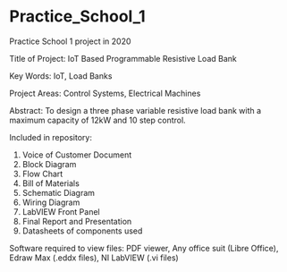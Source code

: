 # Practice_School_1
Practice School 1 project in 2020

Title of Project: IoT Based Programmable Resistive Load Bank

Key Words: IoT, Load Banks

Project Areas: Control Systems, Electrical Machines

Abstract: To design a three phase variable resistive load bank with a maximum capacity of 12kW and
10 step control.

Included in repository: 
1. Voice of Customer Document
2. Block Diagram
3. Flow Chart
4. Bill of Materials
5. Schematic Diagram
6. Wiring Diagram
7. LabVIEW Front Panel
8. Final Report and Presentation
9. Datasheets of components used

Software required to view files:
PDF viewer,
Any office suit (Libre Office),
Edraw Max (.eddx files),
NI LabVIEW (.vi files)

